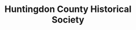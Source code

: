 ---
layout: repo
title: "Huntingdon County Historical Society"
id: 14225
permalink: repos/14225/
---